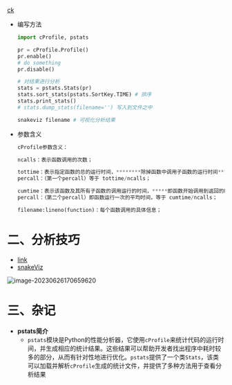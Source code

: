 [ck](https://www.machinelearningplus.com/python/cprofile-how-to-profile-your-python-code/)

- 编写方法

  ```python
  import cProfile, pstats
  
  pr = cProfile.Profile()
  pr.enable()
  # do something
  pr.disable()
  
  # 对结果进行分析
  stats = pstats.Stats(pr)
  stats.sort_stats(pstats.SortKey.TIME) # 排序
  stats.print_stats()
  # stats.dump_stats(filename='') 写入到文件之中
  
  snakeviz filename # 可视化分析结果
  ```

  

- 参数含义

  ```python
  cProfile参数含义：
  
  ncalls：表示函数调用的次数；
  
  tottime：表示指定函数的总的运行时间，********除掉函数中调用子函数的运行时间*******；
  percall：（第一个percall）等于 tottime/ncalls；
  
  cumtime：表示该函数及其所有子函数的调用运行的时间，*****即函数开始调用到返回的时间********； 
  percall：（第二个percall）即函数运行一次的平均时间，等于 cumtime/ncalls； 
  
  filename:lineno(function)：每个函数调用的具体信息；
  
  ```




# 二、分析技巧

- [link](https://cloud.tencent.com/developer/article/2066077?from=15425)
- [snakeViz](https://jiffyclub.github.io/snakeviz/)

![image-20230626170659620](https://yrecord.oss-cn-hangzhou.aliyuncs.com/picture/202306261707449.png)



# 三、杂记

- **pstats简介**
  - `pstats`模块是Python的性能分析器，它使用`cProfile`来统计代码的运行时间，并生成相应的统计结果。这些结果可以帮助开发者找出程序中耗时较多的部分，从而有针对性地进行优化。`pstats`提供了一个类`Stats`，该类可以加载并解析`cProfile`生成的统计文件，并提供了多种方法用于查看分析结果